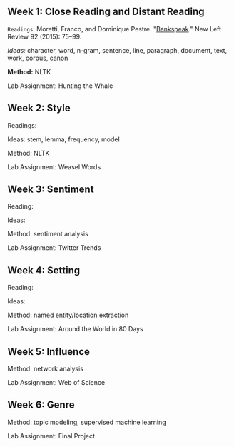 ## Week 1: Close Reading and Distant Reading

`Readings`: Moretti, Franco, and Dominique Pestre.
"[Bankspeak](http://newleftreview.org/II/92/franco-moretti-dominique-pestre-bankspeak)."
New Left Review 92 (2015): 75–99.

*Ideas:* character, word, n-gram, sentence, line, paragraph, document, text,
work, corpus, canon

**Method:** NLTK

Lab Assignment: Hunting the Whale

## Week 2: Style

Readings:

Ideas: stem, lemma, frequency, model

Method: NLTK

Lab Assignment: Weasel Words

## Week 3: Sentiment

Reading: 

Ideas: 

Method: sentiment analysis

Lab Assignment: Twitter Trends

## Week 4: Setting

Reading:

Ideas:

Method: named entity/location extraction

Lab Assignment: Around the World in 80 Days

## Week 5: Influence

Method: network analysis

Lab Assignment: Web of Science

## Week 6: Genre

Method: topic modeling, supervised machine learning

Lab Assignment: Final Project
